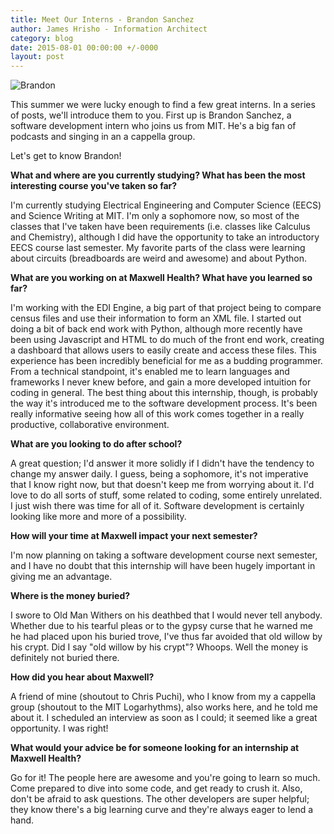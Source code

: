 ```yaml
---
title: Meet Our Interns - Brandon Sanchez
author: James Hrisho - Information Architect
category: blog
date: 2015-08-01 00:00:00 +/-0000
layout: post
---
```


![Brandon](https://s3.amazonaws.com/engineering.maxwellhealth.com/brandon.jpg)

This summer we were lucky enough to find a few great interns. In a series of posts, we'll introduce them to you. First up is Brandon Sanchez, a software development intern who joins us from MIT. He's a big fan of podcasts and singing in an a cappella group.

Let's get to know Brandon!

**What and where are you currently studying? What has been the most interesting course you've taken so far?**

I'm currently studying Electrical Engineering and Computer Science (EECS) and Science Writing at MIT.  I'm only a sophomore now, so most of the classes that I've taken have been requirements (i.e. classes like Calculus and Chemistry), although I did have the opportunity to take an introductory EECS course last semester.  My favorite parts of the class were learning about circuits (breadboards are weird and awesome) and about Python.


**What are you working on at Maxwell Health? What have you learned so far?**

I'm working with the EDI Engine, a big part of that project being to compare census files and use their information to form an XML file.  I started out doing a bit of back end work with Python, although more recently have been using Javascript and HTML to do much of the front end work, creating a dashboard that allows users to easily create and access these files.  This experience has been incredibly beneficial for me as a budding programmer.  From a technical standpoint, it's enabled me to learn languages and frameworks I never knew before, and gain a more developed intuition for coding in general.  The best thing about this internship, though, is probably the way it's introduced me to the software development process.  It's been really informative seeing how all of this work comes together in a really productive, collaborative environment.

**What are you looking to do after school?**

A great question; I'd answer it more solidly if I didn't have the tendency to change my answer daily.  I guess, being a sophomore, it's not imperative that I know right now, but that doesn't keep me from worrying about it.  I'd love to do all sorts of stuff, some related to coding, some entirely unrelated.  I just wish there was time for all of it.  Software development is certainly looking like more and more of a possibility.

**How will your time at Maxwell impact your next semester?**

I'm now planning on taking a software development course next semester, and I have no doubt that this internship will have been hugely important in giving me an advantage.

**Where is the money buried?**

I swore to Old Man Withers on his deathbed that I would never tell anybody.  Whether due to his tearful pleas or to the gypsy curse that he warned me he had placed upon his buried trove, I've thus far avoided that old willow by his crypt.  Did I say "old willow by his crypt"?  Whoops.  Well the money is definitely not buried there.

**How did you hear about Maxwell?**

A friend of mine (shoutout to Chris Puchi), who I know from my a cappella group (shoutout to the MIT Logarhythms), also works here, and he told me about it.  I scheduled an interview as soon as I could; it seemed like a great opportunity.  I was right!

**What would your advice be for someone looking for an internship at Maxwell Health?**

Go for it!  The people here are awesome and you're going to learn so much.  Come prepared to dive into some code, and get ready to crush it.  Also, don't be afraid to ask questions.  The other developers are super helpful; they know there's a big learning curve and they're always eager to lend a hand.
